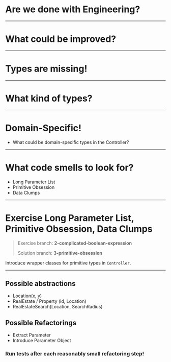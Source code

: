 # Are we done with Engineering?

----
# What could be improved?

----
# Types are missing!

----
# What kind of types?

----
# Domain-Specific!
* What could be domain-specific types in the Controller?

----
# What code smells to look for?
* Long Parameter List
* Primitive Obsession
* Data Clumps
----

# Exercise Long Parameter List, Primitive Obsession, Data Clumps

> Exercise branch: **2-complicated-boolean-expression**
>
> Solution branch: **3-primitive-obsession** 

Introduce wrapper classes for primitive types in ```Controller```.

----

## Possible abstractions
* Location(x, y)
* RealEstate / Property (id, Location)
* RealEstateSearch(Location, SearchRadius)

## Possible Refactorings
* Extract Parameter
* Introduce Parameter Object

### Run tests after each reasonably small refactoring step!
